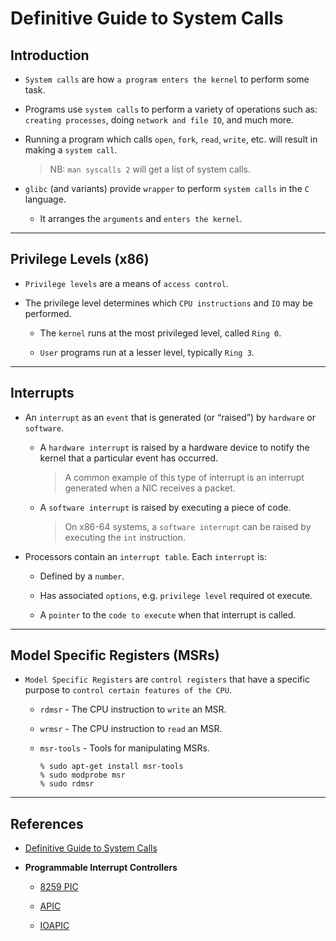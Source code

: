 # Definitive Guide to System Calls

## Introduction

* `System calls` are how `a program enters the kernel` to perform some task. 

* Programs use `system calls` to perform a variety of operations such as: `creating processes`, doing `network and file IO`, and much more.

* Running a program which calls `open`, `fork`, `read`, `write`, etc. will result in making a `system call`.

    
    > NB:  `man syscalls 2` will get a list of system calls.

* `glibc` (and variants) provide `wrapper` to perform `system calls` in the `C` language.

    * It arranges the `arguments` and `enters the kernel`.

---

## Privilege Levels (x86)

* `Privilege levels` are a means of `access control`. 

* The privilege level determines which `CPU instructions` and `IO` may be performed.

    * The `kernel` runs at the most privileged level, called `Ring 0`.
    
    * `User` programs run at a lesser level, typically `Ring 3`.

---

## Interrupts

* An `interrupt` as an `event` that is generated (or “raised”) by `hardware` or `software`.

    * A `hardware interrupt` is raised by a hardware device to notify the kernel that a particular event has occurred. 
    
        > A common example of this type of interrupt is an interrupt generated when a NIC receives a packet.

    * A `software interrupt` is raised by executing a piece of code. 
    
        > On x86-64 systems, a `software interrupt` can be raised by executing the `int` instruction.

* Processors contain an `interrupt table`. Each `interrupt` is:

    * Defined by a `number`.
    
    * Has associated `options`, e.g. `privilege level` required ot execute. 

    * A `pointer` to the `code to execute` when that interrupt is called.

---

## Model Specific Registers (MSRs)

* `Model Specific Registers` are `control registers` that have a specific purpose to `control certain features of the CPU`.

    * `rdmsr` - The CPU instruction to `write` an MSR. 
    
    * `wrmsr` - The CPU instruction to `read` an MSR.

    * `msr-tools` - Tools for manipulating MSRs.

        ```
        % sudo apt-get install msr-tools
        % sudo modprobe msr
        % sudo rdmsr
        ```

---

## References

* [Definitive Guide to System Calls](https://blog.packagecloud.io/eng/2016/04/05/the-definitive-guide-to-linux-system-calls/)


* __Programmable Interrupt Controllers__

    * [8259 PIC](https://wiki.osdev.org/8259_PIC)

    * [APIC](https://wiki.osdev.org/APIC)

    * [IOAPIC](https://wiki.osdev.org/IOAPIC)
